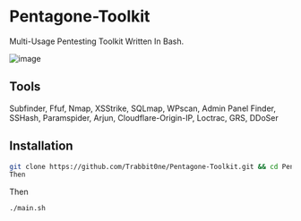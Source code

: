 # Pentagone-Toolkit

Multi-Usage Pentesting Toolkit Written In Bash.

![image](https://github.com/user-attachments/assets/39e101d0-1689-4d25-abe4-5f33e8051122)

## Tools

Subfinder,
Ffuf,
Nmap,
XSStrike,
SQLmap,
WPscan,
Admin Panel Finder,
SSHash,
Paramspider,
Arjun,
Cloudflare-Origin-IP,
Loctrac,
GRS,
DDoSer

## Installation



```bash
git clone https://github.com/Trabbit0ne/Pentagone-Toolkit.git && cd Pentagone-Toolkit && chmod +x * && ./setup.sh```
Then
```

Then

```
./main.sh
```
    
